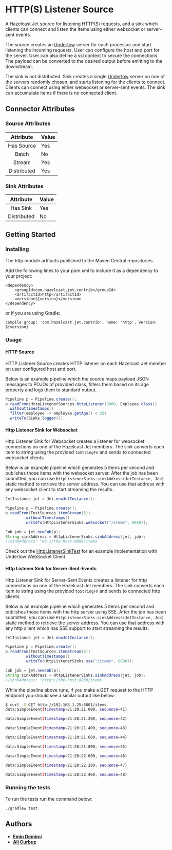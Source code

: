 # HTTP(S) Listener Source

A Hazelcast Jet source for listening HTTP(S) requests, and a sink which
clients can connect and listen the items using either websocket or
server-sent events.

The source creates an [Undertow](https://github.com/undertow-io/undertow)
server for each processor and start listening the incoming requests.
User can configure the host and port for the server. User can also
define a ssl context to secure the connections. The payload can be
converted to the desired output before emitting to the downstream.

The sink is not distributed. Sink creates a single [Undertow](https://github.com/undertow-io/undertow)
server on one of the servers randomly chosen, and starts listening for
the clients to connect. Clients can connect using either websocket or
server-sent events. The sink can accumulate items if there is no
connected client.

## Connector Attributes

### Source Attributes
|  Attribute  | Value |
|:-----------:|-------|
| Has Source  |  Yes  |
| Batch       |  No   |
| Stream      |  Yes  |
| Distributed |  Yes  |

### Sink Attributes
|  Attribute  | Value |
|:-----------:|-------|
| Has Sink    |  Yes  |
| Distributed |  No   |

## Getting Started

### Installing

The http module artifacts published to the Maven Central repositories. 

Add the following lines to your pom.xml to include it as a dependency to your project:

```
<dependency>
    <groupId>com.hazelcast.jet.contrib</groupId>
    <artifactId>http</artifactId>
    <version>${version}</version>
</dependency>
```

or if you are using Gradle: 
```
compile group: 'com.hazelcast.jet.contrib', name: 'http', version: ${version}
```

### Usage

#### HTTP Source

HTTP Listener Source creates HTTP listener on each Hazelcast Jet member
on user configured host and port.

Below is an example pipeline which the source maps payload JSON
messages to POJOs of provided class, filters them based on its age
property and logs them to standard output.

```java
Pipeline p = Pipeline.create();
p.readFrom(HttpListenerSources.httpListener(8080, Employee.class))
 .withoutTimestamps()
 .filter(employee -> employee.getAge() < 25)
 .writeTo(Sinks.logger());
```


#### Http Listener Sink for Websocket

Http Listener Sink for Websocket creates a listener for websocket
connections on one of the Hazelcast Jet members. The sink converts each
item to string using the provided `toStringFn` and sends to connected
websocket clients. 


Below is an example pipeline which generates 5 items per second and
publishes those items with the websocket server. After the job has been
submitted, you can use `HttpListenerSinks.sinkAddress(JetInstance, Job)`
static method to retrieve the server address. You can use that address
with any websocket client to start streaming the results.

```java
JetInstance jet = Jet.newJetInstance();

Pipeline p = Pipeline.create();
p.readFrom(TestSources.itemStream(5))
        .withoutTimestamps()
        .writeTo(HttpListenerSinks.websocket("/items", 8080));

Job job = jet.newJob(p);
String sinkAddress = HttpListenerSinks.sinkAddress(jet, job);
//sinkAddress: "ws://the-host:8080/items
```

Check out the [HttpListenerSinkTest](./src/test/java/com/hazelcast/jet/contrib/http/HttpListenerSinkTest.java)
for an example implementation with Undertow WebSocket Client.

#### Http Listener Sink for Server-Sent-Events

Http Listener Sink for Server-Sent Events creates a listener for
http connections on one of the Hazelcast Jet members. The sink converts
each item to string using the provided `toStringFn` and sends to
connected http clients. 

Below is an example pipeline which generates 5 items per second and
publishes those items with the http server using SSE. After the job has
been submitted, you can use `HttpListenerSinks.sinkAddress(JetInstance, Job)`
static method to retrieve the server address. You can use that address
with any http client which has SSE support to start streaming the
results.

```java
JetInstance jet = Jet.newJetInstance();

Pipeline p = Pipeline.create();
p.readFrom(TestSources.itemStream(5))
        .withoutTimestamps()
        .writeTo(HttpListenerSinks.sse("/items", 8080));

Job job = jet.newJob(p);
String sinkAddress = HttpListenerSinks.sinkAddress(jet, job);
//sinkAddress: "http://the-host:8080/items
```

While the pipeline above runs, if you make a GET request to the HTTP endpoint 
you should see a similar output like below:

```bash
$ curl -X GET http://192.168.1.25:5801/items  
data:SimpleEvent(timestamp=21:20:21.000, sequence=41)

data:SimpleEvent(timestamp=21:20:21.200, sequence=42)

data:SimpleEvent(timestamp=21:20:21.400, sequence=43)

data:SimpleEvent(timestamp=21:20:21.600, sequence=44)

data:SimpleEvent(timestamp=21:20:21.800, sequence=45)

data:SimpleEvent(timestamp=21:20:22.000, sequence=46)

data:SimpleEvent(timestamp=21:20:22.200, sequence=47)

data:SimpleEvent(timestamp=21:20:22.400, sequence=48)

```


### Running the tests

To run the tests run the command below: 

```
./gradlew test
```

## Authors

* **[Emin Demirci](https://github.com/eminn)**
* **[Ali Gurbuz](https://github.com/gurbuzali)**
